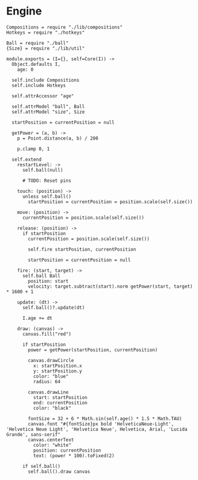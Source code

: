 Engine
======
    Compositions = require "./lib/compositions"
    Hotkeys = require "./hotkeys"

    Ball = require "./ball"
    {Size} = require "./lib/util"

    module.exports = (I={}, self=Core(I)) ->
      Object.defaults I,
        age: 0

      self.include Compositions
      self.include Hotkeys

      self.attrAccessor "age"

      self.attrModel "ball", Ball
      self.attrModel "size", Size

      startPosition = currentPosition = null

      getPower = (a, b) ->
        p = Point.distance(a, b) / 200
        
        p.clamp 0, 1

      self.extend
        restartLevel: ->
          self.ball(null)

          # TODO: Reset pins
          
        touch: (position) ->
          unless self.ball()
            startPosition = currentPosition = position.scale(self.size())

        move: (position) ->
          currentPosition = position.scale(self.size())

        release: (position) ->
          if startPosition
            currentPosition = position.scale(self.size())
      
            self.fire startPosition, currentPosition
      
            startPosition = currentPosition = null

        fire: (start, target) ->
          self.ball Ball
            position: start
            velocity: target.subtract(start).norm getPower(start, target) * 1600 + 1

        update: (dt) ->
          self.ball()?.update(dt)

          I.age += dt

        draw: (canvas) ->
          canvas.fill("red")
    
          if startPosition
            power = getPower(startPosition, currentPosition)
            
            canvas.drawCircle
              x: startPosition.x
              y: startPosition.y
              color: "blue"
              radius: 64
    
            canvas.drawLine
              start: startPosition
              end: currentPosition
              color: "black"
            
            fontSize = 32 + 6 * Math.sin(self.age() * 1.5 * Math.TAU)
            canvas.font "#{fontSize}px bold 'HelveticaNeue-Light', 'Helvetica Neue Light', 'Helvetica Neue', Helvetica, Arial, 'Lucida Grande', sans-serif"
            canvas.centerText
              color: "white"
              position: currentPosition
              text: (power * 100).toFixed(2)
    
          if self.ball()
            self.ball().draw canvas
